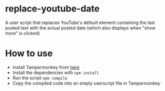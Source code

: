 # replace-youtube-date

A user script that replaces YouTube's default element containing the last posted
text with the actual posted date (which also displays when "show more" is
clicked)

# How to use

- Install Tampermonkey from
  [here](https://chrome.google.com/webstore/detail/tampermonkey/dhdgffkkebhmkfjojejmpbldmpobfkfo?hl=en)
- Install the dependencies with `npm install`
- Run the script `npm compile`
- Copy the compiled code into an empty userscript file in Tampermonkey
